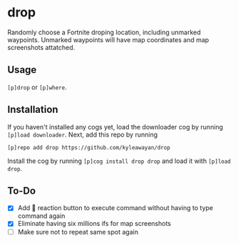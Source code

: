 # drop
Randomly choose a Fortnite droping location, including unmarked waypoints. Unmarked waypoints will have map coordinates and map screenshots attatched.

## Usage
`[p]drop` or `[p]where`.

## Installation
If you haven't installed any cogs yet, load the downloader cog by running `[p]load downloader`. Next, add this repo by running
```
[p]repo add drop https://github.com/kyleawayan/drop
```
Install the cog by running `[p]cog install drop drop` and load it with `[p]load drop`.

## To-Do
- [X] Add 🔁 reaction button to execute command without having to type command again
- [X] Eliminate having six millions ifs for map screenshots
- [ ] Make sure not to repeat same spot again

